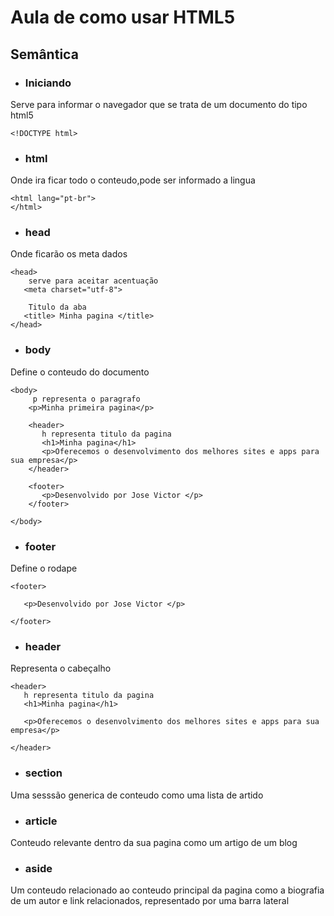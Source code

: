 
# Aula de como usar HTML5


## Semântica

- ### Iniciando

Serve para informar o navegador que se trata de um documento do tipo html5

``` <!DOCTYPE html> ```

- ### html 

Onde ira ficar todo o conteudo,pode ser informado a lingua


```
<html lang="pt-br">
</html>
```
- ### head

Onde ficarão os meta dados

```
<head>
    serve para aceitar acentuação
   <meta charset="utf-8">

    Titulo da aba
   <title> Minha pagina </title>
</head>
```

- ### body

Define o conteudo do documento

```
<body>
     p representa o paragrafo
    <p>Minha primeira pagina</p>

    <header>
       h representa titulo da pagina
       <h1>Minha pagina</h1>
       <p>Oferecemos o desenvolvimento dos melhores sites e apps para sua empresa</p>
    </header>

    <footer>
       <p>Desenvolvido por Jose Victor </p>
    </footer>

</body>
```

- ### footer

Define o rodape

```
<footer>

   <p>Desenvolvido por Jose Victor </p>

</footer>
```

- ### header

Representa o cabeçalho

```
<header>
   h representa titulo da pagina
   <h1>Minha pagina</h1>

   <p>Oferecemos o desenvolvimento dos melhores sites e apps para sua empresa</p>

</header>
```

- ### section

Uma sesssão generica de conteudo como uma lista de artido

- ### article

Conteudo relevante dentro da sua pagina como um artigo de um blog

- ### aside

Um conteudo relacionado ao conteudo principal da pagina como a biografia de um autor e link  relacionados, representado por uma barra lateral






